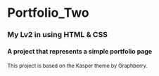 # Portfolio_Two
### My Lv2 in using HTML & CSS 
#### A project that represents a simple portfolio page

<sub>This project is based on the Kasper theme by Graphberry.</sub>
